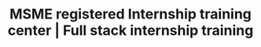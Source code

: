 ---
h1: "MSME registered Internship training center | Full stack internship training"
title: "MSME registered Internship training center | Full stack internship training"
mtitle: "Kickstart your career with our unique<br> <span class='text-orange-400'> SATHVIK INTERNSHIP </span> program"
draft: false
# page title background image
bg_image: "images/backgrounds/page-title.jpg"
# meta description
description : "Get exposure to industrial practices by working on real-time projects leveraging latest software tools, working with highly motivated and experienced team members"
boom : "At Sathvik Softech, we offer internships across wide range of domains, targeting wide variety of learners from college students to graduates. Our intership programmes focus on skill building and amplifying the employability of participants through hands-on training sessions" 
keywords : "Internships hubli, computer science internship hubli"

type : "internships"
---